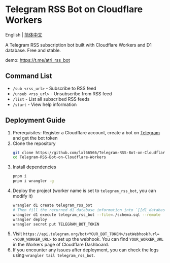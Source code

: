 # Telegram RSS Bot on Cloudflare Workers

English | [简体中文](docs/README-zh_CN.md)

A Telegram RSS subscription bot built with Cloudflare Workers and D1 database. Free and stable.

demo: <https://t.me/atri_rss_bot>

## Command List

- `/sub <rss_url>` - Subscribe to RSS feed
- `/unsub <rss_url>` - Unsubscribe from RSS feed
- `/list` - List all subscribed RSS feeds
- `/start` - View help information

## Deployment Guide

1. Prerequisites: Register a Cloudflare account, create a bot on [Telegram](https://t.me/botfather) and get the bot token
2. Clone the repository
   ```sh
   git clone https://github.com/lxl66566/Telegram-RSS-Bot-on-Cloudflare-Workers.git
   cd Telegram-RSS-Bot-on-Cloudflare-Workers
   ```
3. Install dependencies
   ```sh
   pnpm i
   pnpm i wrangler -g
   ```
4. Deploy the project (worker name is set to `telegram_rss_bot`, you can modify it)
   ```sh
   wrangler d1 create telegram_rss_bot                                  # Create d1 database
   # Then fill the returned d1 database information into `[[d1_databases]]` in wrangler.toml
   wrangler d1 execute telegram_rss_bot --file=./schema.sql --remote    # Create database tables
   wrangler deploy                                                      # Deploy the project
   wrangler secret put TELEGRAM_BOT_TOKEN                               # Set bot token
   ```
5. Visit `https://api.telegram.org/bot<YOUR_BOT_TOKEN>/setWebhook?url=<YOUR_WORKER_URL>` to set up the webhook. You can find `YOUR_WORKER_URL` in the Workers page of Cloudflare Dashboard.
6. If you encounter any issues after deployment, you can check the logs using `wrangler tail telegram_rss_bot`.
